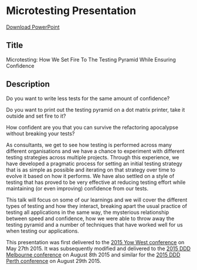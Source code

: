 Microtesting Presentation
=========================

[Download PowerPoint](https://github.com/MRCollective/MicrotestingPresentation/raw/master/Presentation.pptx)

Title
-----
Microtesting: How We Set Fire To The Testing Pyramid While Ensuring Confidence

Description
-----------

Do you want to write less tests for the same amount of confidence?

Do you want to print out the testing pyramid on a dot matrix printer, take it outside and set fire to it?

How confident are you that you can survive the refactoring apocalypse without breaking your tests?

As consultants, we get to see how testing is performed across many different organisations and we have a chance to experiment with different testing strategies across multiple projects. Through this experience, we have developed a pragmatic process for setting an initial testing strategy that is as simple as possible and iterating on that strategy over time to evolve it based on how it performs. We have also settled on a style of testing that has proved to be very effective at reducing testing effort while maintaining (or even improving) confidence from our tests.

This talk will focus on some of our learnings and we will cover the different types of testing and how they interact, breaking apart the usual practice of testing all applications in the same way, the mysterious relationship between speed and confidence, how we were able to throw away the testing pyramid and a number of techniques that have worked well for us when testing our applications.

This presentation was first delivered to the [2015 Yow West conference](https://a.confui.com/public/conferences/54fae12ed02ecad6f60000a8/locations/54fae12ed02ecad6f60000a9/schedule) on May 27th 2015. It was subsequently modified and delivered to the [2015 DDD Melbourne conference](http://lanyrd.com/2015/dddmelb/sdpxmg/) on August 8th 2015 and similar for the [2015 DDD Perth conference](http://lanyrd.com/2015/dddperth/sdqhzd/) on August 29th 2015.
